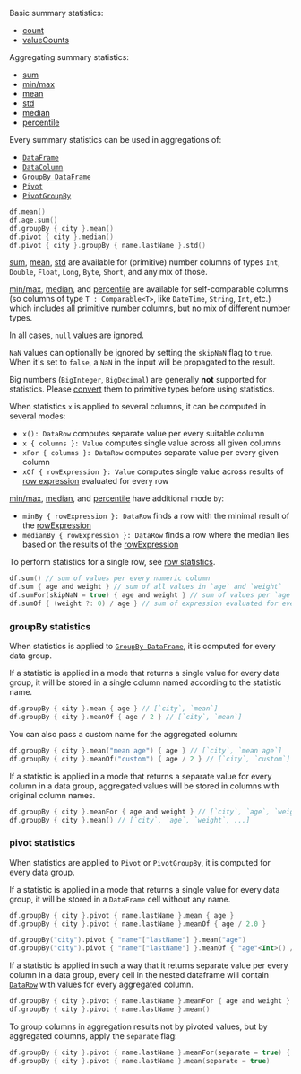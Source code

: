 [//]: # (title: Summary statistics)

<!---IMPORT org.jetbrains.kotlinx.dataframe.samples.api.Analyze-->

Basic summary statistics:
* [count](count.md)
* [valueCounts](valueCounts.md)

Aggregating summary statistics:
* [sum](sum.md)
* [min/max](minmax.md)
* [mean](mean.md)
* [std](std.md)
* [median](median.md)
* [percentile](percentile.md)

Every summary statistics can be used in aggregations of:
* [`DataFrame`](DataFrame.md)
* [`DataColumn`](DataColumn.md)
* [`GroupBy DataFrame`](#groupby-statistics)
* [`Pivot`](#pivot-statistics)
* [`PivotGroupBy`](pivot.md#pivot-groupby)

<!---FUN statisticAggregations-->

```kotlin
df.mean()
df.age.sum()
df.groupBy { city }.mean()
df.pivot { city }.median()
df.pivot { city }.groupBy { name.lastName }.std()
```

<!---END-->

[sum](sum.md), [mean](mean.md), [std](std.md) are available for (primitive) number columns of types 
`Int`, `Double`, `Float`, `Long`, `Byte`, `Short`, and any mix of those.

[min/max](minmax.md), [median](median.md), and [percentile](percentile.md) are available for self-comparable columns 
(so columns of type `T : Comparable<T>`, like `DateTime`, `String`, `Int`, etc.)
which includes all primitive number columns, but no mix of different number types.

In all cases, `null` values are ignored.

`NaN` values can optionally be ignored by setting the `skipNaN` flag to `true`.
When it's set to `false`, a `NaN` in the input will be propagated to the result.

Big numbers (`BigInteger`, `BigDecimal`) are generally **not** supported for statistics.
Please [convert](convert.md) them to primitive types before using statistics.

When statistics `x` is applied to several columns, it can be computed in several modes:
* `x(): DataRow` computes separate value per every suitable column
* `x { columns }: Value` computes single value across all given columns 
* `xFor { columns }: DataRow` computes separate value per every given column
* `xOf { rowExpression }: Value` computes single value across results of [row expression](DataRow.md#row-expressions) evaluated for every row

[min/max](minmax.md), [median](median.md), and [percentile](percentile.md) have additional mode `by`:
* `minBy { rowExpression }: DataRow` finds a row with the minimal result of the [rowExpression](DataRow.md#row-expressions)
* `medianBy { rowExpression }: DataRow` finds a row where the median lies based on the results of the [rowExpression](DataRow.md#row-expressions)

To perform statistics for a single row, see [row statistics](rowStats.md).

<!---FUN statisticModes-->

```kotlin
df.sum() // sum of values per every numeric column
df.sum { age and weight } // sum of all values in `age` and `weight`
df.sumFor(skipNaN = true) { age and weight } // sum of values per `age` and `weight` separately
df.sumOf { (weight ?: 0) / age } // sum of expression evaluated for every row
```

<!---END-->

### groupBy statistics

When statistics is applied to [`GroupBy DataFrame`](groupBy.md#transformation), it is computed for every data group. 

If a statistic is applied in a mode that returns a single value for every data group,
it will be stored in a single column named according to the statistic name.

<!---FUN statisticGroupBySingle-->

```kotlin
df.groupBy { city }.mean { age } // [`city`, `mean`]
df.groupBy { city }.meanOf { age / 2 } // [`city`, `mean`]
```

<inline-frame src="resources/org.jetbrains.kotlinx.dataframe.samples.api.Analyze.statisticGroupBySingle.html" width="100%"/>
<!---END-->

You can also pass a custom name for the aggregated column:

<!---FUN statisticGroupBySingleNamed-->

```kotlin
df.groupBy { city }.mean("mean age") { age } // [`city`, `mean age`]
df.groupBy { city }.meanOf("custom") { age / 2 } // [`city`, `custom`]
```

<inline-frame src="resources/org.jetbrains.kotlinx.dataframe.samples.api.Analyze.statisticGroupBySingleNamed.html" width="100%"/>
<!---END-->

If a statistic is applied in a mode that returns a separate value for every column in a data group,
aggregated values will be stored in columns with original column names.

<!---FUN statisticGroupByMany-->

```kotlin
df.groupBy { city }.meanFor { age and weight } // [`city`, `age`, `weight`]
df.groupBy { city }.mean() // [`city`, `age`, `weight`, ...]
```

<inline-frame src="resources/org.jetbrains.kotlinx.dataframe.samples.api.Analyze.statisticGroupByMany.html" width="100%"/>
<!---END-->

### pivot statistics

When statistics are applied to `Pivot` or `PivotGroupBy`, it is computed for every data group.

If a statistic is applied in a mode that returns a single value for every data group,
it will be stored in a `DataFrame` cell without any name.

<!---FUN statisticPivotSingle-->
<tabs>
<tab title="Properties">

```kotlin
df.groupBy { city }.pivot { name.lastName }.mean { age }
df.groupBy { city }.pivot { name.lastName }.meanOf { age / 2.0 }
```

</tab>
<tab title="Strings">

```kotlin
df.groupBy("city").pivot { "name"["lastName"] }.mean("age")
df.groupBy("city").pivot { "name"["lastName"] }.meanOf { "age"<Int>() / 2.0 }
```

</tab></tabs>
<inline-frame src="resources/org.jetbrains.kotlinx.dataframe.samples.api.Analyze.statisticPivotSingle.html" width="100%"/>
<!---END-->

If a statistic is applied in such a way that it returns separate value per every column in a data group, 
every cell in the nested dataframe will contain [`DataRow`](DataRow.md) with values for every aggregated column.

<!---FUN statisticPivotMany-->

```kotlin
df.groupBy { city }.pivot { name.lastName }.meanFor { age and weight }
df.groupBy { city }.pivot { name.lastName }.mean()
```

<inline-frame src="resources/org.jetbrains.kotlinx.dataframe.samples.api.Analyze.statisticPivotMany.html" width="100%"/>
<!---END-->

To group columns in aggregation results not by pivoted values, but by aggregated columns, apply the `separate` flag:

<!---FUN statisticPivotManySeparate-->

```kotlin
df.groupBy { city }.pivot { name.lastName }.meanFor(separate = true) { age and weight }
df.groupBy { city }.pivot { name.lastName }.mean(separate = true)
```

<inline-frame src="resources/org.jetbrains.kotlinx.dataframe.samples.api.Analyze.statisticPivotManySeparate.html" width="100%"/>
<!---END-->
